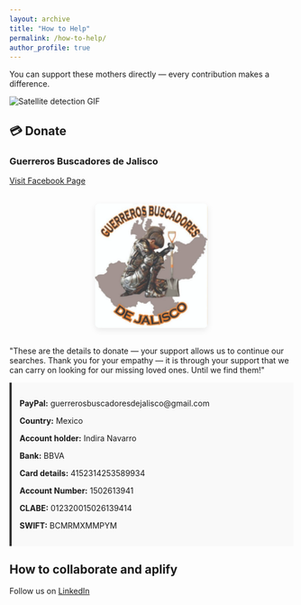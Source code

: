 ```yaml
---
layout: archive
title: "How to Help"
permalink: /how-to-help/
author_profile: true
---
```


You can support these mothers directly — every contribution makes a difference.

<div class="responsive-img-group">
  <img src="https://github.com/FOUND-project/found-project.github.io/blob/master/images/mothers%20walking.gif?raw=true" alt="Satellite detection GIF" class="xlarge">
</div>

## 💳 Donate
### Guerreros Buscadores de Jalisco  
[Visit Facebook Page](https://www.facebook.com/profile.php?id=61555458753120)

<style>
  .side-by-side-images {
    display: flex;
    flex-wrap: wrap;
    justify-content: center;
    gap: 20px;
    margin: 2rem 0;
  }

  .side-by-side-images img {
    height: auto;
    border-radius: 8px;
    box-shadow: 0 4px 12px rgba(0, 0, 0, 0.08);
    transition: transform 0.3s ease;
  }

  .side-by-side-images img:hover {
    transform: scale(1.02);
  }

  .img-left {
    width: 200px;
  }

  .img-right {
    width: 330px;
  }

  @media (max-width: 700px) {
    .img-left, .img-right {
      width: 100%;
    }
  }
</style>

<div class="side-by-side-images">
  <img class="img-left" src="https://github.com/FOUND-project/found-project.github.io/blob/master/images/Final%20Guerreros%20Buscadores.png?raw=true" alt="Guerreros Buscadores de Jalisco - Mother's Search Group">
</div>

"These are the details to donate — your support allows us to continue our searches. Thank you for your empathy — it is through your support that we can carry on looking for our missing loved ones. Until we find them!" 

<div style="background-color: #f9f9f9; padding: 1em; border-left: 4px solid #333; margin-bottom: 2em;">
    <p><strong>PayPal:</strong> guerrerosbuscadoresdejalisco@gmail.com </p>
  <p><strong>Country:</strong> Mexico</p>
  <p><strong>Account holder:</strong> Indira Navarro</p>
  <p><strong>Bank:</strong> BBVA</p>
  <p><strong>Card details:</strong> 4152314253589934</p>
  <p><strong>Account Number:</strong> 1502613941</p>
  <p><strong>CLABE:</strong> 012320015026139414</p>
  <p><strong>SWIFT:</strong> BCMRMXMMPYM</p>
</div>


## How to collaborate and aplify
Follow us on [LinkedIn](https://www.linkedin.com/company/found-project)
